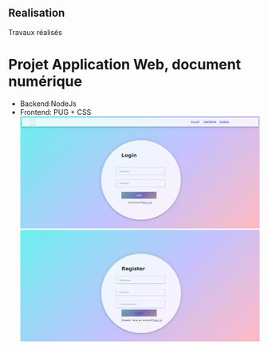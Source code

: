 ## Realisation
Travaux réalisés

# Projet Application Web, document numérique
* Backend:NodeJs 
* Frontend: PUG + CSS
![](TrocLogin.png)
![](TrocRegisterr.png)
